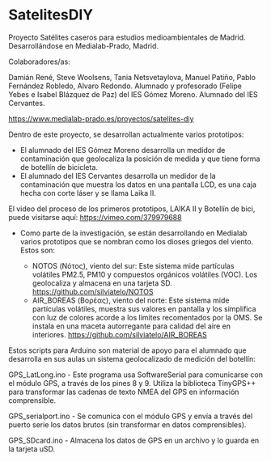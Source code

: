 # SatelitesDIY
Proyecto Satélites caseros para estudios medioambientales de Madrid. Desarrollándose en Medialab-Prado, Madrid.

Colaboradores/as: 

Damián René, Steve Woolsens, Tania Netsvetaylova, Manuel Patiño, Pablo Fernández Robledo, Alvaro Redondo.
Alumnado y profesorado (Felipe Yebes e Isabel Blázquez de Paz) del IES Gómez Moreno.
Alumnado del IES Cervantes.

https://www.medialab-prado.es/proyectos/satelites-diy

Dentro de este proyecto, se desarrollan actualmente varios prototipos:

- El alumnado del IES Gómez Moreno desarrolla un medidor de contaminación que geolocaliza la posición de medida y que tiene forma de botellín de bicicleta. 
- El alumnado del IES Cervantes desarrolla un medidor de la contaminación que muestra los datos en una pantalla LCD, es una caja hecha con corte láser y se llama Laika II.

El video del proceso de los primeros prototipos, LAIKA II y Botellín de bici, puede visitarse aquí: https://vimeo.com/379979688

- Como parte de la investigación, se están desarrollando en Medialab varios prototipos que se nombran como los dioses griegos del viento. Estos son:

  - NOTOS (Νότος), viento del sur: Este sistema mide partículas volátiles PM2.5, PM10 y compuestos orgánicos volátiles (VOC). Los geolocaliza y almacena en una tarjeta SD. https://github.com/silviatelo/NOTOS
  - AIR_BOREAS (Βορέας), viento del norte: Este sistema mide partículas volátiles, muestra sus valores en pantalla y los simplifica con luz de colores acorde a los límites recomentados por la OMS. Se instala en una maceta autorregante para calidad del aire en interiores. https://github.com/silviatelo/AIR_BOREAS

Estos scripts para Arduino son material de apoyo para el alumnado que desarrolla en sus aulas un sistema geolocalizado de medición del botellín:

GPS_LatLong.ino -  Este programa usa SoftwareSerial para comunicarse con el módulo GPS, a través de los pines 8 y 9.
  Utiliza la biblioteca TinyGPS++ para transformar las cadenas de texto NMEA del GPS en información
  comprensible.
  
GPS_serialport.ino - Se comunica con el módulo GPS y envía a través del puerto serie los datos brutos (sin transformar en datos comprensibles).

GPS_SDcard.ino - Almacena los datos de GPS en un archivo y lo guarda en la tarjeta uSD.

